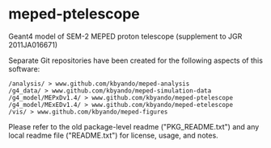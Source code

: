 # meped-ptelescope
Geant4 model of SEM-2 MEPED proton telescope (supplement to JGR 2011JA016671)

Separate Git repositories have been created for the following aspects of this software:

	/analysis/ > www.github.com/kbyando/meped-analysis
	/g4_data/ > www.github.com/kbyando/meped-simulation-data
	/g4_model/MEPxDv1.4/ > www.github.com/kbyando/meped-ptelescope  
	/g4_model/MExEDv1.4/ > www.github.com/kbyando/meped-etelescope  
	/vis/ > www.github.com/kbyando/meped-figures

Please refer to the old package-level readme ("PKG_README.txt") and any local readme file ("README.txt") for license, usage, and notes. 
